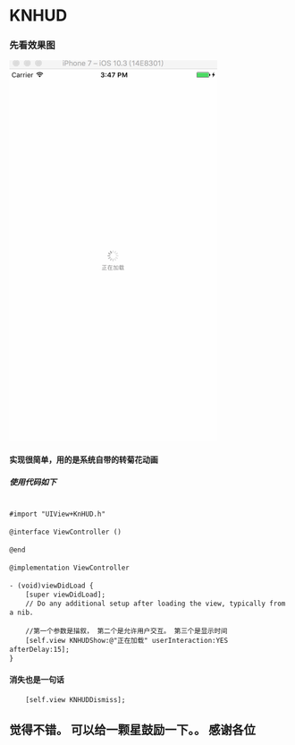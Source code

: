 # KNHUD


### 先看效果图

![](https://github.com/krystalName/KNHUD/blob/master/HUD.gif)

#### 实现很简单，用的是系统自带的转菊花动画

##### 使用代码如下

``` objc

#import "UIView+KnHUD.h"

@interface ViewController ()

@end

@implementation ViewController

- (void)viewDidLoad {
    [super viewDidLoad];
    // Do any additional setup after loading the view, typically from a nib.
    
    //第一个参数是描叙， 第二个是允许用户交互。 第三个是显示时间
    [self.view KNHUDShow:@"正在加载" userInteraction:YES afterDelay:15];
}

```
#### 消失也是一句话

``` objc
    [self.view KNHUDDismiss];
```

## 觉得不错。 可以给一颗星鼓励一下。。 感谢各位
